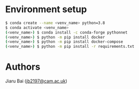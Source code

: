 # Environment setup
```sh
$ conda create --name <venv_name> python=3.8
$ conda activate <venv_name>
(<venv_name>) $ conda install -c conda-forge pythonnet
(<venv_name>) $ python -m pip install docker
(<venv_name>) $ python -m pip install docker-compose
(<venv_name>) $ python -m pip install -r requirements.txt 
```

# Authors #

Jiaru Bai (jb2197@cam.ac.uk)
